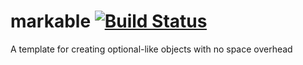 # markable [![Build Status](https://travis-ci.org/akrzemi1/markable.svg?branch=master)](https://travis-ci.org/akrzemi1/markable)
A template for creating optional-like objects with no space overhead
